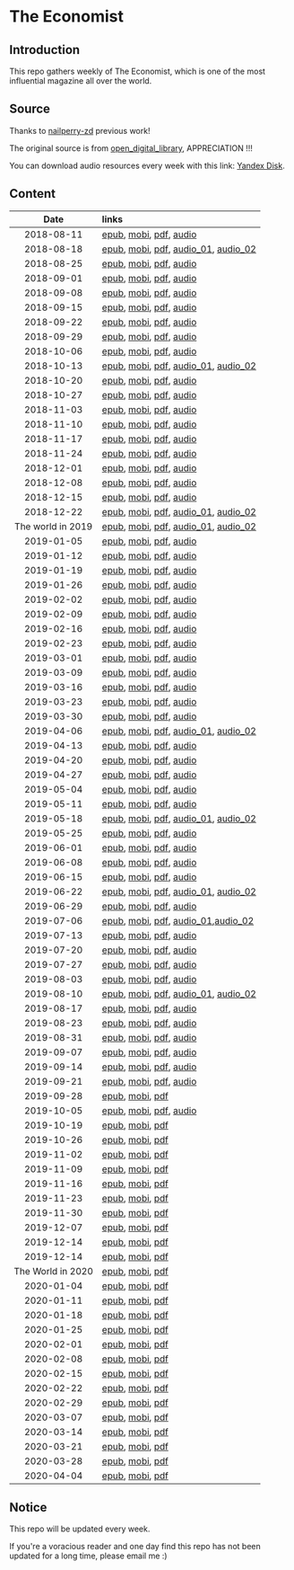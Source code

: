 # The Economist

## Introduction

This repo gathers weekly of The Economist, which is one of the most influential magazine all over the world.

## Source

Thanks to [nailperry-zd](https://github.com/nailperry-zd/The-Economist) previous work!

The original source is from [open_digital_library](https://vk.com/open_digital_library), APPRECIATION !!!

You can download audio resources every week with this link: [Yandex Disk](https://yadi.sk/d/BtzxAhnJ9qpuwg).

## Content

| Date | links |
| :----:   | :---- |
| 2018-08-11 | [epub](https://vk.com/doc223751908_472524988?hash=61a4f613a1c24934f8&dl=4ff835ae1c68fc8c6e), [mobi](https://vk.com/doc223751908_472525005?hash=5b3080755ba2d6c366&dl=4a0aa777ae372e38f9), [pdf](https://vk.com/doc223751908_472525027?hash=58ceb47f3dbb37d343&dl=4c46f6aa5588a5ea91), [audio](https://vk.com/doc223751908_472521840?hash=ec64a2664944097502&dl=1d699468e401da3d0b) |
| 2018-08-18 | [epub](https://vk.com/doc223751908_472997053?hash=9d410dbdddd4ed23f2&dl=47e1a76228853ad2ed), [mobi](https://vk.com/doc223751908_472997102?hash=d152241843ab6b560d&dl=c5544811c3e647d412), [pdf](https://vk.com/doc223751908_472997169?hash=f0a62db56ee8ed2dbb&dl=d099f14c346c893b93), [audio_01](https://vk.com/doc223751908_473060989?hash=1fa9d86cd1e1374ed0&dl=cf407422880d37edb3), [audio_02](https://vk.com/doc223751908_473060989?hash=1fa9d86cd1e1374ed0&dl=cf407422880d37edb3) |
| 2018-08-25 | [epub](https://vk.com/doc223751908_473614957?hash=3b35a42099e6b34f73&dl=cff546bb44521541da), [mobi](https://vk.com/doc223751908_473614969?hash=b0900514fe50e3e38d&dl=050c79764fc094c361), [pdf](https://vk.com/doc223751908_473614980?hash=23a98c9bd5bc163cdb&dl=93bf4c039f178d71e5), [audio](https://vk.com/doc223751908_473615072?hash=d9e7a0d74740dc5ba6&dl=1b4e1122c37b00a87e) |
| 2018-09-01 | [epub](https://vk.com/doc223751908_474134637?hash=c7f71d7c0af8fa5483&dl=ddc2f272ffba4de444), [mobi](https://vk.com/doc223751908_474134642?hash=529cea424f59f17d12&dl=5a0042431cc94f3bdd), [pdf](https://vk.com/doc223751908_474134649?hash=8a90ee53acb7ffb507&dl=87783291abe8074458), [audio](https://vk.com/doc223751908_474164271?hash=88d92f0d1b6a29c1cb&dl=2aab7476ff1a42ef27) |
| 2018-09-08 | [epub](https://vk.com/doc223751908_474792174?hash=4a1a5ae830d9036a17&dl=855988ef74c0a94fc5), [mobi](https://vk.com/doc223751908_474792183?hash=2cd55ec47047023d22&dl=59c267a20590e76513), [pdf](https://vk.com/doc223751908_474792197?hash=29ad334a659303a79e&dl=9c760c4aaaaac58e59), [audio](https://vk.com/doc223751908_474792337?hash=3e77af1bf1b0498b41&dl=ec430736cdc1ac7807) |
| 2018-09-15 | [epub](https://vk.com/doc223751908_475581851?hash=6b501fcabe96d1441b&dl=ecfc7bf12ea58eae4d), [mobi](https://vk.com/doc223751908_475581860?hash=698e929c5e40777b87&dl=96bf19fc57243eb48b), [pdf](https://vk.com/doc223751908_475581877?hash=856d9e9284de2399dd&dl=4fc941f9305bca4156), [audio](https://vk.com/doc223751908_475582176?hash=aa5d259022de0e8cf6&dl=8fe12cfbb57c548256) |
| 2018-09-22 | [epub](https://vk.com/doc223751908_476228893?hash=28eb50949ef8f95891&dl=a64853828d62b52bf8), [mobi](https://vk.com/doc223751908_476228902?hash=387eefb7702d8d3021&dl=1a82231de4e2989064), [pdf](https://vk.com/doc223751908_476228907?hash=49d0be9fc0bd233de4&dl=425653ef3ce874fca8), [audio](https://vk.com/doc223751908_476228979?hash=c3e5faba86cbda3e94&dl=b8e7dc66c85b8709af) |
| 2018-09-29 | [epub](https://vk.com/doc223751908_476826632?hash=22f1fcaa58f7d7cf2c&dl=d6b00069d5a94665a1), [mobi](https://vk.com/doc223751908_476826636?hash=4ee595c65055cf8526&dl=1c360840b15b9fd663), [pdf](https://vk.com/doc223751908_476826638?hash=4178b1eaf92cc747a1&dl=54924af5305b27841b), [audio](https://vk.com/doc223751908_476826667?hash=45ef39e080c5c10fe4&dl=3fd09bf04038383fba) |
| 2018-10-06 | [epub](https://vk.com/doc223751908_477542112?hash=898214a3cb22a9e47c&dl=00f9f36953a79b1805), [mobi](https://vk.com/doc223751908_477542114?hash=7d7d2e67803fe81866&dl=67d31d464ad9ed5288), [pdf](https://vk.com/doc223751908_477542120?hash=86127ab22dd5e077e7&dl=fe9fe5200ef25913db), [audio](https://vk.com/doc223751908_477541265?hash=4598db3096e3a7ca1f&dl=12f2dcfad4d852c5d0) |
| 2018-10-13 | [epub](https://vk.com/doc223751908_478275742?hash=f73e954c62d2093b5d&dl=2f3213fc5092367b76), [mobi](https://vk.com/doc223751908_478275746?hash=36a2d0a76b53cdea86&dl=0f7cabcf8112009bf1), [pdf](https://vk.com/doc223751908_478275754?hash=4a4396947dec388422&dl=04e7c6eb06f6c6bab6), [audio_01](https://vk.com/doc223751908_478278613?hash=13fee150184fa95cac&dl=438916066ba52f80b3), [audio_02](https://vk.com/doc223751908_478278652?hash=5efd55d2f3f7c78e79&dl=cd183a05b7f94214c5) |
| 2018-10-20 | [epub](https://vk.com/doc223751908_479109399?hash=3060f8a9461cda682e&dl=f265fc938c0c1a4903), [mobi](https://vk.com/doc223751908_479109407?hash=53040a01d36fe37ebd&dl=947f2bedccb3bf6427), [pdf](https://vk.com/doc223751908_479109411?hash=8e81de0e24f3d8a623&dl=b0e13b7e5922a5e0fa), [audio](https://vk.com/doc223751908_479104603?hash=2c61f81d653b36418a&dl=fea2f674a00e4e3817) |
| 2018-10-27 | [epub](https://vk.com/doc223751908_479802199?hash=2394825fad0f84234a&dl=66d46f0b7e8de9a40e), [mobi](https://vk.com/doc223751908_479802230?hash=ce29edf6400890a823&dl=222638cc3b4cbbd0a2), [pdf](https://vk.com/doc223751908_479802261?hash=3e9c152d7215eaa236&dl=3ecb9b9de93649ca9e), [audio](https://vk.com/doc223751908_479802828?hash=49513a4c940a0f4d4e&dl=bcb36e5f5b515b1f50) |
| 2018-11-03 | [epub](https://vk.com/doc223751908_480503642?hash=0d6371c4a06c1971f8&dl=50319b679c4219a0cc), [mobi](https://vk.com/doc223751908_480503644?hash=3f5160851cbec69fe0&dl=ac0c7fccac45918750), [pdf](https://vk.com/doc223751908_480503645?hash=e63c912034b7a2f7b1&dl=374cc636c4a64e0a6d), [audio](https://vk.com/doc223751908_480623350?hash=2f822e921f72724fd8&dl=a795f7ffe4e0e996ef) |
| 2018-11-10 | [epub](https://vk.com/doc223751908_481305202?hash=3a869f85fc68494f5d&dl=565e98fa6a41f06485), [mobi](https://vk.com/doc223751908_481305228?hash=f9bcbe0a53d89f099d&dl=3769fb67c4243745a4), [pdf](https://vk.com/doc223751908_481305248?hash=e061b68826121f697b&dl=5f26999b2c5240c8be), [audio](https://vk.com/doc223751908_481305618?hash=e40238353330193267&dl=36533f6314a84b890c) |
| 2018-11-17 | [epub](https://vk.com/doc223751908_482073469?hash=d09a141c20cf377491&dl=60f92c9d2b5eb34c69), [mobi](https://vk.com/doc223751908_482073470?hash=6ab540ed4b276918bc&dl=3b88ec75d5cf79c46c), [pdf](https://vk.com/doc223751908_482073471?hash=730bf9b08a5e5328fd&dl=f0b5d760439207bd34), [audio](https://vk.com/doc223751908_482073481?hash=14f388b43af7224c0a&dl=487680a0216377843e) |
| 2018-11-24 | [epub](https://vk.com/doc223751908_482789534?hash=6098506be99e9ba507&dl=6aa85f776305a44020), [mobi](https://vk.com/doc223751908_482789544?hash=f3de2b211327ff3d90&dl=77cdd63130536ee1d3), [pdf](https://vk.com/doc223751908_482789560?hash=2ef221f73f2461ea3f&dl=ae1d969e92c602b717), [audio](https://vk.com/doc223751908_482770199?hash=a618a42c11ddb2bb55&dl=538b6e390c102aca32) |
| 2018-12-01 | [epub](https://vk.com/doc223751908_483534321?hash=ed5dd713adbb4ca840&dl=d3a06b6ce56d56db1b), [mobi](https://vk.com/doc223751908_483534353?hash=470c11ac87747ba55f&dl=36874271b5921b7cc5), [pdf](https://vk.com/doc223751908_483534392?hash=09411c73060fa12c11&dl=f604c3e86e56a8c23c), [audio](https://vk.com/doc223751908_483534917?hash=fa1f51ffc38d2cb90d&dl=df58fb96b0bbad4c2f) |
| 2018-12-08 | [epub](https://vk.com/doc223751908_484424568?hash=20521210c77d5b5009&dl=9decad7f4ee512684e), [mobi](https://vk.com/doc223751908_484424576?hash=3f3d211b0c2dd0094b&dl=6d6e246dd031d76833), [pdf](https://vk.com/doc223751908_484424589?hash=20a759fe2daa61564d&dl=39025cb3f8d5cea090), [audio](https://vk.com/doc223751908_484424733?hash=35595139c6378587cf&dl=4f24dec11f70493c2f) |
| 2018-12-15 | [epub](https://vk.com/doc223751908_485033021?hash=e2555d26f785ff187c&dl=1276b62960b30e8c51), [mobi](https://vk.com/doc223751908_485033025?hash=70d372d2e181d71a94&dl=14151e5326258e1350), [pdf](https://vk.com/doc223751908_485033035?hash=f0e0ce8d78c912dabc&dl=6739e6f4da8c5177d7), [audio](https://vk.com/doc223751908_485033128?hash=83c418d04567f2d9d9&dl=84a978d4af8f16bf51) |
| 2018-12-22 | [epub](https://vk.com/doc223751908_485825553?hash=08beb948bfd69e83c4&dl=edd2a10e3af78c089c), [mobi](https://vk.com/doc223751908_485825561?hash=cd49ed9753e7e82f7b&dl=517cd7487aba6e39d7), [pdf](https://vk.com/doc223751908_485825567?hash=b31dd102931583500e&dl=434a9844454e265b42), [audio_01](https://vk.com/doc223751908_485824819?hash=deccb618506c2da2fc&dl=a6b1dd550109bbc21c), [audio_02](https://vk.com/doc223751908_485824862?hash=cf32ed4cc284eedbdb&dl=27ea839ac5ce741f43) |
| The world in 2019 | [epub](https://vk.com/doc223751908_487059143?hash=94701e75ff425dcf6f&dl=e657c0f060bed18ba4), [mobi](https://vk.com/doc223751908_487059638?hash=49147a9f275ac0978e&dl=789053be928205b4ce), [pdf](https://vk.com/doc223751908_487060055?hash=a0312f47298e52f23c&dl=1ecc0307c0872d3870), [audio_01](https://vk.com/doc223751908_487061016?hash=5f5e38465836feb750&dl=1cbf6cd960a8a535d0), [audio_02](https://vk.com/doc223751908_487061994?hash=a0d3ef7123a8b9a8ec&dl=68afc1995bf48c75d7) |
| 2019-01-05 | [epub](https://vk.com/doc223751908_487683952?hash=ccd136d60910608dc5&dl=04556605f84764af5b), [mobi](https://vk.com/doc223751908_487683955?hash=61c4ac45593f33206f&dl=4064f0e380152ec08f), [pdf](https://vk.com/doc223751908_487683959?hash=fc8f462c90e2c728a8&dl=53b1de5736075c5470), [audio](https://vk.com/doc223751908_487684026?hash=a0330751639c4cda63&dl=7b5f5bd81ade74207d) |
| 2019-01-12 | [epub](https://vk.com/doc223751908_488746487?hash=932f4bc484a9fea388&dl=1f055af0c0f0984c44), [mobi](https://vk.com/doc223751908_488746551?hash=dd80a1b4530a44929a&dl=e77d486a8af7a4cf30), [pdf](https://vk.com/doc223751908_488746619?hash=b2ce8048720f2ef92a&dl=bcf5acf4c67dd9d591), [audio](https://vk.com/doc223751908_488740963?hash=2cd75d12ad19a7a1db&dl=46bb8bdddd03d6a5f2) |
| 2019-01-19 | [epub](https://vk.com/doc223751908_489311782?hash=02a1e1df0aa19649bc&dl=4bb436334bdcfa1292), [mobi](https://vk.com/doc223751908_489311799?hash=e97394279457d616c6&dl=5e398cafaddaff81c9), [pdf](https://vk.com/doc223751908_489311813?hash=5e50943cc1f77f9f4e&dl=60dcbf96c20e35a1e4), [audio](https://vk.com/doc223751908_489312063?hash=74a5a369e1b64ab17f&dl=1ef1841616ddeaa576) |
| 2019-01-26 | [epub](https://vk.com/doc223751908_490111428?hash=60e5a80727ae50eeba&dl=b9e54a9a7a089425b5), [mobi](https://vk.com/doc223751908_490111431?hash=dbf11ca2b669b33f62&dl=01ba90e132f182d36b), [pdf](https://vk.com/doc223751908_490111434?hash=f21975ff6e19038fda&dl=ce92bc00801367dd96), [audio](https://vk.com/doc223751908_490110807?hash=70f48d620be70f16da&dl=416d1bfad81876b36f) |
| 2019-02-02 | [epub](https://vk.com/doc223751908_491018454?hash=404dbff84aaa388f95&dl=2362194f7a63a15ceb), [mobi](https://vk.com/doc223751908_491018432?hash=78cd583088329ac041&dl=ba08a95959c96ca2ae), [pdf](https://vk.com/doc223751908_491018472?hash=8df20546167ef64e48&dl=4fb061d1b856df97de), [audio](https://vk.com/doc223751908_491019066?hash=5bbafb2b2a3bbc84cc&dl=841e253c665a0e4670) |
| 2019-02-09 | [epub](https://vk.com/doc223751908_491700899?hash=969aa7865b1521bb50&dl=be8584ac670ecbafb8), [mobi](https://vk.com/doc223751908_491700914?hash=0b2c47e7ec1a6cf0e7&dl=441ed3c918b62672d1), [pdf](https://vk.com/doc223751908_491700922?hash=d228ff1b3e4e9fbda6&dl=00211f7bba96c01c04), [audio](https://vk.com/doc223751908_491698690?hash=7eb1122ac2686a9b23&dl=7e3f219218c849a6f1) |
| 2019-02-16 | [epub](https://vk.com/doc223751908_492610742?hash=7dbe4762a2abacc866&dl=32badd44f2a5def697), [mobi](https://vk.com/doc223751908_492610925?hash=3a05a92b33e4e63377&dl=b7288d2428677def2b), [pdf](https://vk.com/doc223751908_492611163?hash=35254c54d26040e409&dl=03bae698aaf26e8251), [audio](https://vk.com/doc223751908_492594950?hash=c56977957254f9fc0c&dl=1be79445c66097dcbc) |
| 2019-02-23 | [epub](https://vk.com/doc223751908_493356550?hash=13a5a6e1a8a8685360&dl=987814634f0d86bfd2), [mobi](https://vk.com/doc223751908_493356577?hash=a379bbab20838b939a&dl=98db16dad7502a90b2), [pdf](https://vk.com/doc223751908_493356612?hash=ce80e2b01cf09e2a77&dl=57adb94882a142bebe), [audio](https://vk.com/doc223751908_493357065?hash=4cf198bb9848470340&dl=244b458c5e7aa7e431) |
| 2019-03-01 | [epub](https://vk.com/doc223751908_494138778?hash=9cc744470b1c0a4efa&dl=ae66d910af19442fb4), [mobi](https://vk.com/doc223751908_494138796?hash=fdd0db27c46d65fb08&dl=b1c92852023fbc41c8), [pdf](https://vk.com/doc223751908_494138813?hash=2eecde906d3c1f23db&dl=3b85a709226373caff), [audio](https://vk.com/doc223751908_494139058?hash=71fbb9b81b77aa80be&dl=4d991ab6adec5073d3) |
| 2019-03-09 | [epub](https://vk.com/doc223751908_494931873?hash=d84fea822ba8f87d2b&dl=55df20d141ad9a213a), [mobi](https://vk.com/doc223751908_494931906?hash=e0fad3f686d6bfc02f&dl=03826f22b37b7eee25), [pdf](https://vk.com/doc223751908_494931933?hash=2b79ffa61c96ee5de0&dl=42c6f2b209775710ab), [audio](https://vk.com/doc223751908_494931564?hash=8ee29a25a43e06859b&dl=5bc6a834044e9ba2ed) |
| 2019-03-16 | [epub](https://vk.com/doc223751908_495637377?hash=2f3298570dfe1c1e53&dl=f7fcd8eb84bca38469), [mobi](https://vk.com/doc223751908_495637382?hash=4c8a527084d31b8a76&dl=68fa60f2f7ccaf8cef), [pdf](https://vk.com/doc223751908_495637385?hash=aa9cfcfd5672022e91&dl=dc101534c4583e806a), [audio](https://vk.com/doc223751908_495638444?hash=250d0cb26143b24777&dl=be330abc10ef93107d) |
| 2019-03-23 | [epub](https://vk.com/doc223751908_496536831?hash=6d34165e063dfec2ea&dl=8854af8b734a992483), [mobi](https://vk.com/doc223751908_496536870?hash=edc66b3bd7b9c85355&dl=8091a4a744fb47353a), [pdf](https://vk.com/doc223751908_496536936?hash=e214b6eb81cb49c4b6&dl=49eafe2c0c933079f9), [audio](https://vk.com/doc223751908_496537390?hash=a30dd6734a14620b4a&dl=35bc506cb329f05946) |
| 2019-03-30 | [epub](https://vk.com/doc223751908_497283059?hash=e213cbab3c28f26fbf&dl=3e36ea2fc3191026c4), [mobi](https://vk.com/doc223751908_496536870?hash=edc66b3bd7b9c85355&dl=8091a4a744fb47353a), [pdf](https://vk.com/doc223751908_496536936?hash=e214b6eb81cb49c4b6&dl=49eafe2c0c933079f9), [audio](https://vk.com/doc223751908_496537390?hash=a30dd6734a14620b4a&dl=35bc506cb329f05946) |
| 2019-04-06 | [epub](https://vk.com/doc223751908_498130898?hash=fd1d32a8944f3b13e5&dl=530c341a445f8e4642), [mobi](https://vk.com/doc223751908_498130946?hash=80c365a1dd8d2fd7ae&dl=d338bf34b7782e871e), [pdf](https://vk.com/doc223751908_498131006?hash=e54097777f80c88b3e&dl=298cece89fbfa8e800), [audio_01](https://vk.com/doc223751908_498133119?hash=32a41403abc6b6af74&dl=1e9c3f34a9b546b42f), [audio_02](https://vk.com/doc223751908_498134191?hash=69bc366568ae895e3d&dl=b0ab07942ab5c9d4e0) |
| 2019-04-13 | [epub](https://vk.com/doc223751908_498903806?hash=dec012928d8639bc77&dl=357988f07314fcb211), [mobi](https://vk.com/doc223751908_498903811?hash=d57097b161eaf2162d&dl=2eea29ae68fb24a2d3), [pdf](https://vk.com/doc223751908_498903813?hash=d9730434636609ba2f&dl=f7f25cc4f561c8e865), [audio](https://vk.com/doc223751908_498903845?hash=44f7be57e28f9e071b&dl=63a31144c3c7714948) |
| 2019-04-20 | [epub](https://vk.com/doc223751908_499702098?hash=c726e617efd2f25cb5&dl=8e4f29ff85b4aeb64d), [mobi](https://vk.com/doc223751908_499702099?hash=50862baf3c0626fc38&dl=dacff3f3b3491a310c), [pdf](https://vk.com/doc223751908_499702100?hash=bb4f6ec4d03e9757aa&dl=a7819e8519bbfef64f), [audio](https://vk.com/doc223751908_499702245?hash=63ec441d19764106e1&dl=e594b27e11da8ab6a8) |
| 2019-04-27 | [epub](https://vk.com/doc223751908_500528841?hash=38e0b959117438442c&dl=24cb4093ee84b479e8), [mobi](https://vk.com/doc223751908_500528873?hash=9408e850427d33fdbf&dl=ab56b9871fc338bbf0), [pdf](https://vk.com/doc223751908_500528906?hash=4660042f1b457fa7a4&dl=826f46c5945c460143), [audio](https://vk.com/doc223751908_500529254?hash=435b80fba134125262&dl=bb9d7cb7131a89373f) |
| 2019-05-04 | [epub](https://vk.com/doc223751908_501254958?hash=39367760a766b42df8&dl=f5d26c7e60b191478f), [mobi](https://vk.com/doc223751908_501254962?hash=e1135110ce9f293601&dl=c15ad61b78942eb331), [pdf](https://vk.com/doc223751908_501254965?hash=0c155b5fa627cf1a39&dl=182fc72564831a9bbe), [audio](https://vk.com/doc223751908_501254035?hash=8bb6b65f5ba2a649f2&dl=faff3c9e1c375d2cd2) |
| 2019-05-11 | [epub](https://vk.com/doc223751908_502194927?hash=3b0fc68e45cfde6b4a&dl=e48359f906aaf03446), [mobi](https://vk.com/doc223751908_502194947?hash=cd3591d1d23339dc63&dl=a4bd9d1e23e9d25747), [pdf](https://vk.com/doc223751908_502194975?hash=7c00fcd257fbb1dbe1&dl=eb1c36fbcffddbb3ea), [audio](https://vk.com/doc223751908_502195338?hash=4fa05ff3cfe1a37ee5&dl=3f8597b18de95dc258) |
| 2019-05-18 | [epub](https://vk.com/doc223751908_502793790?hash=69e572fea4c063e63b&dl=13fcd627a40277a812), [mobi](https://vk.com/doc223751908_502793796?hash=d133b069f93b3cbc27&dl=ff0fc7f4d262993448), [pdf](https://vk.com/doc223751908_502793802?hash=b0c61c899eae6e84c2&dl=64974208490cff0fbc), [audio_01](https://vk.com/doc223751908_502793956?hash=a2b8296cd58bd51cf5&dl=2960bc2e6685cf148c), [audio_02](https://vk.com/doc223751908_502793999?hash=eea99d567b14543c7c&dl=a0de821e8b592cb1da) |
| 2019-05-25 | [epub](https://vk.com/doc223751908_503707265?hash=083587b52a41150a9b&dl=54250d6ce9a4db3dbc), [mobi](https://vk.com/doc223751908_503707303?hash=cbc5540447fed0cdea&dl=b558d6c0835a8a300e), [pdf](https://vk.com/doc223751908_503707349?hash=742d0c06c4ffddbe57&dl=ecd1b947def3038f34), [audio](https://vk.com/doc223751908_503706188?hash=4fd1db9b07feb3d690&dl=3c88217497e8f5ed4d) |
| 2019-06-01 | [epub](https://vk.com/doc223751908_504519272?hash=d0dad5ca1fbfb8b9c2&dl=b27b745ab077c24acc), [mobi](https://vk.com/doc223751908_504519288?hash=07fc72a4a26e6e8ad4&dl=13bdebb0aeddca622a), [pdf](https://vk.com/doc223751908_504519308?hash=6143cf2c9e47d8fce5&dl=7b495e1e122931f7b2), [audio](https://vk.com/doc223751908_504519566?hash=d891ba5e08501dcfc1&dl=a824e78edce61c72a6) |
| 2019-06-08 | [epub](https://vk.com/doc223751908_505403506?hash=f379f122cd074d0f72&dl=e785a58eea96f16023), [mobi](https://vk.com/doc223751908_505403519?hash=c58810ae4d69a7a09d&dl=37ab566a184aa185b5), [pdf](https://vk.com/doc223751908_505403537?hash=15ffac5a9408e04a40&dl=c971905a0435a7b375), [audio](https://vk.com/doc223751908_505403822?hash=3a16ec4ee53d4826b4&dl=609908a3b555639cfd) |
| 2019-06-15 | [epub](https://vk.com/doc223751908_506414917?hash=d2c57324c7359d6818&dl=0edde358af0cff6104), [mobi](https://vk.com/doc223751908_506414938?hash=0cb649bc3597ffb0e5&dl=4518a809897684ba8d), [pdf](https://vk.com/doc223751908_506414967?hash=b3d3efe6543c68ddcc&dl=38e8a124c7a90fba9c), [audio](https://vk.com/doc223751908_506415267?hash=cb67ca387d491e54cc&dl=412f9a6139f13759cc) |
| 2019-06-22 | [epub](https://vk.com/doc223751908_507270481?hash=3a678b337b43f581dd&dl=925e492c990e35ed7c), [mobi](https://vk.com/doc223751908_507270511?hash=eb6de4ab9ac9d5dcb6&dl=ba70c076c42b59ce37), [pdf](https://vk.com/doc223751908_507270541?hash=466d23e2ee9070b493&dl=ed982c93dcd33dfaf5), [audio_01](https://vk.com/doc223751908_507271357?hash=e635aaf35ced16b8ef&dl=5deeb71b5de4a56ec5), [audio_02](https://vk.com/doc223751908_507271563?hash=b92b86b9d71acd9dc0&dl=7592eada0647cbd400) |
| 2019-06-29 | [epub](https://vk.com/doc223751908_508186205?hash=cca8a258b38c02a719&dl=2de9f6fb8936af4584), [mobi](https://vk.com/doc223751908_508186264?hash=6272d3e5dfe392ef9c&dl=477c8dec0557b2b171), [pdf](https://vk.com/doc223751908_508186152?hash=d2ca0b42bc75950ceb&dl=0ca2b1c162af73369f), [audio](https://vk.com/doc223751908_508186085?hash=e9609eef5f508d7282&dl=196f166df9232cb419) |
| 2019-07-06 | [epub](https://vk.com/doc223751908_508789108?hash=eaa6a631e44d32b481&dl=3a4116b2c8c8f75c82), [mobi](https://vk.com/doc223751908_508789142?hash=aebd78135f851a8443&dl=26bbeb89b8b5a4778b), [pdf](https://vk.com/doc223751908_508789158?hash=10e5ca14a9558b24b3&dl=41c1277491c5d35f3e), [audio_01](https://vk.com/doc223751908_508788376?hash=c05b5558d2a509794f&dl=07f52d96b66f499ffb),[audio_02](https://vk.com/doc223751908_508782432?hash=ca09ad4e664d5191dc&dl=1d193360fc91c473ba) |
| 2019-07-13 | [epub](https://vk.com/doc223751908_509635381?hash=1330bf9b76356c39c8&dl=633f2756020cecfbd6), [mobi](https://vk.com/doc223751908_509635384?hash=f6aa2fe31b4db2b091&dl=124a47f6f24f3e5abf), [pdf](https://vk.com/doc223751908_509635391?hash=22361967925f8a38d0&dl=9fa9a9af0994147bc4), [audio](https://vk.com/doc223751908_509635511?hash=2e9df3d57fca093263&dl=fe72781ada62594140) |
| 2019-07-20 | [epub](https://vk.com/doc223751908_510357806?hash=a71cfb39a2c55a99b9&dl=478fb807bd00be9390), [mobi](https://vk.com/doc223751908_510357817?hash=9bdd1b14fab66b5bb7&dl=8e2481310f9b6bec51), [pdf](https://vk.com/doc223751908_510357825?hash=ecfa42c15d5c1fdcc0&dl=d807e1acc21b66fee4), [audio](https://vk.com/doc223751908_510358024?hash=87d512d77d4d24ffe3&dl=522438fdc9fc3ef12c) |
| 2019-07-27 | [epub](https://vk.com/doc223751908_511007103?hash=418824a1bde301ba48&dl=c9276c3be30d8a94b0), [mobi](https://vk.com/doc223751908_511007128?hash=842a743582ea49620e&dl=a99f1bc5a7cdaed099), [pdf](https://vk.com/doc223751908_511007158?hash=f2636a05b54c91fbab&dl=9e30a52b4037dd07e5), [audio](https://vk.com/doc223751908_510980305?hash=166d30812a109b923a&dl=290e3a863807c20283) |
| 2019-08-03 | [epub](https://vk.com/doc223751908_511762010?hash=897f80cc7c6dc90048&dl=f5ed903900e1fc0402), [mobi](https://vk.com/doc223751908_511762034?hash=8168b315e245ceb7b8&dl=a1d59776efbcdd0eb7), [pdf](https://vk.com/doc223751908_511762058?hash=ae9c789551e317f68d&dl=fb03db2958702ea57c), [audio](https://vk.com/doc223751908_511762446?hash=aa7643717854ed7f8e&dl=ee561b084b22517cff) |
| 2019-08-10 | [epub](https://vk.com/doc223751908_512506854?hash=6290f819d34d37e115&dl=4656777533b5414b52), [mobi](https://vk.com/doc223751908_512506875?hash=e56fc2cf1997c48b0c&dl=aaca600fc837607318), [pdf](https://vk.com/doc223751908_512506895?hash=3f0f0dce904efdfca3&dl=429e56f02ef3dfb58a), [audio_01](https://vk.com/doc223751908_512507151?hash=8f98e1d5b43266689a&dl=9251cdfe87d9b5597d), [audio_02](https://vk.com/doc223751908_512507336?hash=9de140c14a7d69905d&dl=5faa42fa29800d9495) |
| 2019-08-17 | [epub](https://vk.com/doc223751908_513175324?hash=528194ad6fd44aa0d0&dl=5b8496a03b4b1a476f), [mobi](https://vk.com/doc223751908_513175326?hash=ba27c6d683d836b2f8&dl=378fa7b26a7396d43a), [pdf](https://vk.com/doc223751908_513175327?hash=a1953d07e416289210&dl=13e1790a9f3b6ce147), [audio](https://vk.com/doc223751908_513175713?hash=130d1892250b598735&dl=82e8ce3fb68f8c98d2) |
| 2019-08-23 | [epub](https://vk.com/doc223751908_514082236?hash=53991d498c844f96b6&dl=ae4a2f8f44a348cca2), [mobi](https://vk.com/doc223751908_514082257?hash=9c5e5adef96dc6b217&dl=ab753b04e2c2782fc4), [pdf](https://vk.com/doc223751908_514082288?hash=667341ba990f9f8b52&dl=0d78058178bbc39b62), [audio](https://vk.com/doc223751908_514081991?hash=2eef97a7f5a0390bda&dl=adc91b2d653e1ba6a2) |
| 2019-08-31| [epub](https://vk.com/doc223751908_515074475?hash=9ab512d42abc2f7c16&dl=e2f1d4e6d2bf345ec8), [mobi](https://vk.com/doc223751908_515074500?hash=7d5e4283549a50acb3&dl=cc4be04ab0d9d5ca7d), [pdf](https://vk.com/doc223751908_515074527?hash=37eaa68da68ca7dec1&dl=9803998c36c2556c8b), [audio](https://vk.com/doc223751908_515062906?hash=a29f8bd1d2e4931337&dl=230b64d813bec202b3) |
| 2019-09-07| [epub](https://vk.com/doc223751908_515711369?hash=5dc339c755552c09df&dl=67142c3ede0ea3c7ad), [mobi](https://vk.com/doc223751908_515711382?hash=b3229b641ca573fed1&dl=daaf2ce4d154c384a9), [pdf](https://vk.com/doc223751908_515711401?hash=3f4626ba852e91698a&dl=446319a89a90ce1615), [audio](https://vk.com/doc223751908_515705328?hash=45a684473ea27c2b4f&dl=cbb53cd4a50e5d25f1) |
| 2019-09-14| [epub](https://vk.com/doc223751908_516723822?hash=dbac81d0af0be2e15c&dl=f6355054c6f6b0879d), [mobi](https://vk.com/doc223751908_516723829?hash=f50fb2f39c1a05deab&dl=e114fc554777e3d498), [pdf](https://vk.com/doc223751908_516723838?hash=a95f8d27979240d9d6&dl=6e9a7a11c1c7bc9896), [audio](https://vk.com/doc223751908_516697867?hash=135b12fa43bed8e838&dl=632e7d21e0675782ef) |
| 2019-09-21| [epub](https://vk.com/doc223751908_517498424?hash=c74fa9bf5511645850&dl=76c6ffe7ad4031e665), [mobi](https://vk.com/doc223751908_517498465?hash=459b13249adaac5a3f&dl=d0215b319163429372), [pdf](https://vk.com/doc223751908_517498521?hash=94498909fba379ba59&dl=5c18567333af0a2612), [audio](https://vk.com/doc223751908_517511278?hash=68785ef4c6a00ece9b&dl=543848e7e9077f6752) |
| 2019-09-28| [epub](https://vk.com/doc223751908_518419831?hash=d5bb2d29de9e468be2&dl=9f02088be65c3ccf8a), [mobi](https://vk.com/doc223751908_518419835?hash=8749ac0758d81cfa4a&dl=c87e29472f8e3827bf), [pdf](https://vk.com/doc223751908_518419839?hash=f470a5cda5841fe3d3&dl=f0e10f05fbac35d57b) |
| 2019-10-05| [epub](https://vk.com/doc223751908_519469439?hash=c31630efbdbfdc7bd1&dl=b12e4ac42af8f39344), [mobi](https://vk.com/doc223751908_519469478?hash=e55f8f1a7ccb909154&dl=0528a3b7c2b227d3d1), [pdf](https://vk.com/doc223751908_519469523?hash=ae26b253387c802157&dl=016a5b8043476f4f5c), [audio](https://s297myt.storage.yandex.net/rdisk/6bba6f1b0ef112975f1d21da41ccc4e90816b4d4597d34d04b6a81c2e778d1e6/5d99c670/2cKyP1TCRD7xkgSpKKZeUcPZ9hbQxCtsm9wxufceT_jeaTLZPt0eyNOdU7ENwMsPpV73BbItpkYTI8p4QM7pRg==?uid=0&filename=The_Economist_audio_edition_2019-10-05.7z&disposition=attachment&hash=ODxWKdCR252yAOQ6Qi35FLgf522quyu4EdpICyUBLEpCBqAQDYJqn1HXEZ1WTBnRq/J6bpmRyOJonT3VoXnDag%3D%3D%3A/The_Economist_audio_edition_2019-10-05.7z&limit=0&content_type=application%2Fx-7z-compressed&owner_uid=266462928&fsize=173843156&hid=6b0ee2ad2d67e8298587deb20d8463cd&media_type=compressed&tknv=v2&rtoken=gfPHS71BxQFJ&force_default=no&ycrid=na-e7a8fbb22d6cc4f4293a33ed5f2f449d-downloader8f&ts=5943bac2a7c00&s=08a59d762889dac98849efb8b2ad6f559eff036988becbcfeba28201f8d7a0f7&pb=U2FsdGVkX1--qCZtrzLt6tKAvVUyMLbSrxz2lgZPJoi-p3dh-MjRVW8aHlaAgh0gRTWiVh2jd_iuFQKtr_RhCTJ-pnMsrAIS05ojL13MxuI)|
| 2019-10-19| [epub](https://vk.com/doc223751908_521198741?hash=96dc5d1b74960ce791&dl=3a38ba2d27755c4b45), [mobi](https://vk.com/doc223751908_521198749?hash=0d5d25388cc57eb7d7&dl=e4c1b7a7aed9974cc6), [pdf](https://vk.com/doc223751908_521198773?hash=c92db70d4be69f10df&dl=3cee9bfc8c51337d0a) |
| 2019-10-26| [epub](https://vk.com/doc223751908_522138001?hash=807e53c0e02025413f&dl=c6cf7354d4c5981a4d), [mobi](https://vk.com/doc223751908_522138023?hash=bdeac74d3b5a4fec64&dl=50a84e2b658f08edc2), [pdf](https://vk.com/doc223751908_522138092?hash=b7d22c946bea7bc81c&dl=21ac2aee5b6e88fc43) |
| 2019-11-02| [epub](https://vk.com/doc223751908_523374591?hash=f8b471412604a22412&dl=b13d49c809473fab3d), [mobi](https://vk.com/doc223751908_523374597?hash=b6b7af93e81f63b527&dl=a262b7dc1baf9f7d62), [pdf](https://vk.com/doc223751908_523374605?hash=cdb36a325240dd38dc&dl=40be07a292c5f5fd9a) |
| 2019-11-09| [epub](https://vk.com/doc223751908_523878116?hash=2610c0c21327c67732&dl=69dab711cb679b8a2f), [mobi](https://vk.com/doc223751908_523878136?hash=964bfcde1ad2af609e&dl=bcaa00b1d9e98ef5f5), [pdf](https://vk.com/doc223751908_523878156?hash=4b35baf69f0a51aa42&dl=384d8d38d34ae8f858) |
| 2019-11-16| [epub](https://vk.com/doc223751908_525009249?hash=5d21bca4d227d01b7f&dl=988f80d5106ebca4c2), [mobi](https://vk.com/doc223751908_525009265?hash=5af5b59bc894d44e20&dl=5f268b40bfd69bbf07), [pdf](https://vk.com/doc223751908_525009321?hash=92f5db509dfa2e3a9a&dl=dc634db12dfc6e6676) |
| 2019-11-23| [epub](https://vk.com/doc223751908_525674858?hash=99df2ed074f58cbc79&dl=63a797951b7739f5e4), [mobi](https://vk.com/doc223751908_525674877?hash=44ec882fa24de0b55a&dl=6c984ab0964dfe9976), [pdf](https://vk.com/doc223751908_525674952?hash=a37f05d175efd700d1&dl=95c8cca4a3c0c165d9) |
| 2019-11-30| [epub](https://vk.com/doc223751908_526687190?hash=6195952a029406402e&dl=3022133d084af74c82), [mobi](https://vk.com/doc223751908_526687206?hash=473a647e43a44e330e&dl=1b0c3d785bd4eee46b), [pdf](https://vk.com/doc223751908_526687255?hash=bc4067cb0fc7879b3d&dl=c0b6b9b0ddc26896a6) |
| 2019-12-07| [epub](https://vk.com/doc223751908_527596828?hash=6d6b09241e303322cf&dl=be581df59687fce4b0), [mobi](https://vk.com/doc223751908_527596849?hash=0304e9b836a8ac6819&dl=4efaf43ede06604980), [pdf](https://vk.com/doc223751908_527596916?hash=26b993dd55b0fd68a0&dl=3badbc6dfcc73c7de8) |
| 2019-12-14| [epub](https://vk.com/doc223751908_528469462?hash=6edcf138b224d428c2&dl=e4b0dcfc33bd3a6abb), [mobi](https://vk.com/doc223751908_528469480?hash=2214be9353de9ea5f3&dl=cbaa9a0cabb48b1fb6), [pdf](https://vk.com/doc223751908_528469532?hash=c21d4411f3a7e2bdcb&dl=3b93f6026ef28bf201) |
| 2019-12-14| [epub](https://vk.com/doc223751908_529440588?hash=9d37247218a5270074&dl=fb2b1001d9032cd16e), [mobi](https://vk.com/doc223751908_529440615?hash=9bb6392bd097631fce&dl=888edc3617a4188933), [pdf](https://vk.com/doc223751908_529440683?hash=66bc8992500e125882&dl=383b0e5b1819449bf2) |
| The World in 2020| [epub](https://vk.com/doc223751908_530774990?hash=8c612ba634e9bee79a&dl=ca86daa480bba11c1a), [mobi](https://vk.com/doc223751908_530774995?hash=0100a6b7e051e21bec&dl=4d51a5e2d0cd9e9960), [pdf](https://vk.com/doc223751908_530775005?hash=8861ff17472b294a0b&dl=7c5977698e50a0ae58) |
| 2020-01-04| [epub](https://vk.com/doc223751908_531268245?hash=54d87ac150333d8e44&dl=c86a8e8dbf9acdcbfa), [mobi](https://vk.com/doc223751908_531268274?hash=574fe487c66c75c756&dl=6431829c8418bab570), [pdf](https://vk.com/doc223751908_531268315?hash=a8c7599b3da3130828&dl=6966eae6e6bc1d40b5) |
| 2020-01-11| [epub](https://vk.com/doc223751908_532260098?hash=7d9f65647ad4649629&dl=dd4c2cf453f7c4b05f), [mobi](https://vk.com/doc223751908_532260103?hash=7e27c0770492c4d318&dl=1f02177e832d2984c7), [pdf](https://vk.com/doc223751908_532260108?hash=44d1fcccd8a05aa93a&dl=fc9f2494f05e7c5e8b) |
| 2020-01-18| [epub](https://vk.com/doc223751908_533161775?hash=4b15da510e709a04b3&dl=bb772cac6c428c2529), [mobi](https://vk.com/doc223751908_533161779?hash=5dcf7ed83c792560f5&dl=9854c67c2cd1ba97cb), [pdf](https://vk.com/doc223751908_533161782?hash=c1b2b934bc73dcd5c3&dl=3ec81913de28df2503) |
| 2020-01-25| [epub](https://vk.com/doc223751908_534075017?hash=4bda3643515a4394d7&dl=14b296b63af796cd88), [mobi](https://vk.com/doc223751908_534075019?hash=128eb14e0710ae11fa&dl=8e477483ff9a678770), [pdf](https://vk.com/doc223751908_534075020?hash=19614145c5e3da436e&dl=5b2391182475dc135f) |
| 2020-02-01| [epub](https://vk.com/doc223751908_535161579?hash=1420b20b6440de3ab1&dl=f6ea513f177145b7c6), [mobi](https://vk.com/doc223751908_535161610?hash=39e9c997da56510e3d&dl=9ebdca5dcee96afcf7), [pdf](https://vk.com/doc223751908_535161645?hash=080cb070ceaf0111e4&dl=b9107afa7594f11818) |
| 2020-02-08| [epub](https://vk.com/doc223751908_535760336?hash=fe1c358f3cc00cd535&dl=bca4e000b969b5f8b5), [mobi](https://vk.com/doc223751908_535760351?hash=9aa322a9025f4c59e0&dl=d2f87f728188e82b2d), [pdf](https://vk.com/doc223751908_535760365?hash=0ccbb7df5a821f5a99&dl=df5cfe49e8b107cbb9) |
| 2020-02-15| [epub](https://vk.com/doc223751908_536748597?hash=275b3319f6fc845303&dl=6b05d68e8fad59fe9f), [mobi](https://vk.com/doc223751908_536748692?hash=09b7387ef6aec5accd&dl=b2db18dead9a0cf41f), [pdf](https://vk.com/doc223751908_536748779?hash=dd9f0bd1d678414a5a&dl=16a6d68371d839d2ab) |
| 2020-02-22| [epub](https://vk.com/doc223751908_537722624?hash=74cf586a9ebdd083f3&dl=18fb1488dfa701c861), [mobi](https://vk.com/doc223751908_537722671?hash=77e76fcc77a587e349&dl=f55ba49fbca5f4fde2), [pdf](https://vk.com/doc223751908_537722723?hash=846556b805a1b117cf&dl=83755580e6ed148641) |
| 2020-02-29| [epub](https://vk.com/doc223751908_538573874?hash=c0660841f952cb247f&dl=9bb7d1e679914a0aa0), [mobi](https://vk.com/doc223751908_538573877?hash=b394a8960aaea5f102&dl=d66a1047b406521a2d), [pdf](https://vk.com/doc223751908_538573881?hash=bb06b52284d5108dc9&dl=c39a776ca50e3e066c) |
| 2020-03-07| [epub](https://vk.com/doc223751908_539504113?hash=e94c2aa8698c5dd24d&dl=d0a025e2e746f8530e), [mobi](https://vk.com/doc223751908_539504117?hash=950e44dd21dea7ce17&dl=cb725b3b6fc6241c73), [pdf](https://vk.com/doc223751908_539504121?hash=f4e11ead24ef568bd2&dl=303424d17556df5850) |
| 2020-03-14| [epub](https://vk.com/doc223751908_540464586?hash=d510afe10106aab09c&dl=af6dfc143b21b71d5f), [mobi](https://vk.com/doc223751908_540464601?hash=e03aafb36e77426e20&dl=352e5e361af61b8f64), [pdf](https://vk.com/doc223751908_540464611?hash=d2f0b4f3edb9dc1034&dl=37094298cdeaf4e8e1) |
| 2020-03-21| [epub](https://vk.com/doc223751908_541479257?hash=a30fd54235b0c30383&dl=57627b4e9dd54134a0), [mobi](https://vk.com/doc223751908_541479275?hash=6e7f4a7360e7b9f393&dl=1cde4d6e6a0fd695e3), [pdf](https://vk.com/doc223751908_541479302?hash=efe73b06e1b61303b7&dl=b0d45326238ce9b47c) |
| 2020-03-28| [epub](https://vk.com/doc223751908_542655170?hash=90b155d9bb05be0013&dl=b0f3eef0bbe24ee00a), [mobi](https://vk.com/doc223751908_542655208?hash=e89af31e79858e7b98&dl=984d646ebeda74be56), [pdf](https://vk.com/doc223751908_542655249?hash=d38e74629e748f93b2&dl=87ae809e00088e4bc3) |
| 2020-04-04| [epub](https://vk.com/doc223751908_543709747?hash=0628f93c6d7d817f06&dl=280901118071239be6), [mobi](https://vk.com/doc223751908_543709804?hash=9695c99871e4ae073d&dl=ffa87f16db52c3b87d), [pdf](https://vk.com/doc223751908_543709863?hash=56a392e8ca87825dce&dl=d1ac811193f67ba2eb) |

## Notice

This repo will be updated every week. 

If you're a voracious reader and one day find this repo has not been updated for a long time, please email me :)
